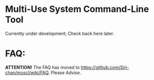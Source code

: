 # Multi-Use System Command-Line Tool
Currently under development; Check back here later.

# FAQ:
**ATTENTION!** The FAQ has moved to <https://github.com/Siri-chan/muscl/wiki/FAQ>. Please Advise.
